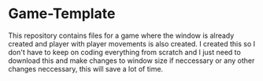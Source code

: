 # Game-Template
This repository contains files for a game where the window is already created and player with player movements is also created. I created this so I don't have to keep on coding everything from scratch and I just need to download this and make changes to window size if neccessary or any other changes neccessary, this will save a lot of time.
